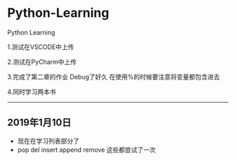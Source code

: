 # Python-Learning
Python Learning

1.测试在VSCODE中上传

2.测试在PyCharm中上传

3.完成了第二章的作业 Debug了好久 在使用%的时候要注意将变量都包含进去

4.同时学习两本书
***
## 2019年1月10日
* 现在在学习列表部分了
* pop del insert append remove 这些都尝试了一次